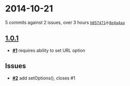 # 2014-10-21
5 commits against 2 issues, over 3 hours [`b057471`](https://github.com/ucsf-ckm/amalgamatic-h5dcsched/commit/b057471)⎆[`8e4a4aa`](https://github.com/ucsf-ckm/amalgamatic-h5dcsched/commit/8e4a4aa)

## [**1.0.1**](https://github.com/ucsf-ckm/amalgamatic-h5dcsched/issues?milestone=1&state=closed)
- [**#1**](https://github.com/ucsf-ckm/amalgamatic-h5dcsched/issues/1) requires ability to set URL option


## Issues
- [**#2**](https://github.com/ucsf-ckm/amalgamatic-h5dcsched/issues/2) add setOptions(), closes #1

